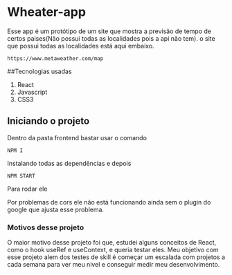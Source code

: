 # Wheater-app

Esse app é um protótipo de um site que mostra a previsão de tempo de certos paises(Não possui todas as localidades pois a api não tem).
o site que possui todas as localidades está aqui embaixo.
```
https://www.metaweather.com/map
```

##Tecnologias usadas

1. React
2. Javascript
3. CSS3
 
 ## Iniciando o projeto

 Dentro da pasta frontend bastar usar o comando
 ```
 NPM I 
 ```
 Instalando todas as dependências e depois
 ```
 NPM START
 ```
 Para rodar ele
 
 Por problemas de cors ele não está funcionando ainda sem o plugin do google que ajusta esse problema.
 
 ### Motivos desse projeto
 O maior motivo desse projeto foi que, estudei alguns conceitos de React, como o hook useRef e useContext, e queria testar eles. 
 Meu objetivo com esse projeto alem dos testes de skill é começar um escalada com projetos a cada semana para ver meu nivel e
 conseguir medir meu desenvolvimento.
